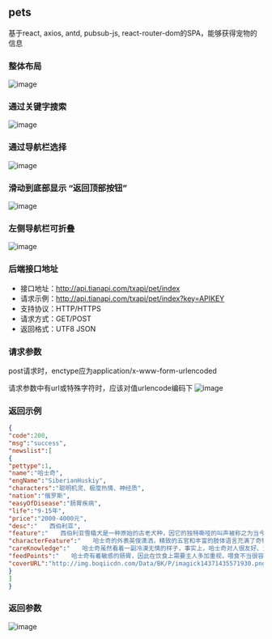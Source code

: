 ## pets
基于react, axios, antd, pubsub-js, react-router-dom的SPA，能够获得宠物的信息
### 整体布局
![image](https://user-images.githubusercontent.com/49555245/122512597-abdd7f80-d03b-11eb-9761-efbcb742a1c6.png)
### 通过关键字搜索
![image](https://user-images.githubusercontent.com/49555245/122512643-bdbf2280-d03b-11eb-8c61-ac409ed9a0c4.png)
### 通过导航栏选择
![image](https://user-images.githubusercontent.com/49555245/122513782-789bf000-d03d-11eb-943b-66cd991ca09a.png)
### 滑动到底部显示 “返回顶部按钮”
![image](https://user-images.githubusercontent.com/49555245/122513934-a7b26180-d03d-11eb-94a4-877584111c27.png)
### 左侧导航栏可折叠
![image](https://user-images.githubusercontent.com/49555245/122514001-bdc02200-d03d-11eb-932b-899a82300257.png)

### 后端接口地址
- 接口地址：http://api.tianapi.com/txapi/pet/index 
- 请求示例：http://api.tianapi.com/txapi/pet/index?key=APIKEY 
- 支持协议：HTTP/HTTPS
- 请求方式：GET/POST
- 返回格式：UTF8 JSON
### 请求参数
post请求时，enctype应为application/x-www-form-urlencoded

请求参数中有url或特殊字符时，应该对值urlencode编码下
![image](https://user-images.githubusercontent.com/49555245/122512186-1215d280-d03b-11eb-8c59-eeb285092804.png)
### 返回示例
```json
{
"code":200,
"msg":"success",
"newslist":[
{
"pettype":1,
"name":"哈士奇",
"engName":"SiberianHuskiy",
"characters":"聪明机灵、极度热情、神经质",
"nation":"俄罗斯",
"easyOfDisease":"肠胃疾病",
"life":"9-15年",
"price":"2000-4000元",
"desc":"　　西伯利亚",
"feature":"　　西伯利亚雪橇犬是一种原始的古老犬种，因它的独特嘶哑的叫声被称之为当今的哈士奇。很早前哈士奇是最原始的交通工具专门拉雪橇的，并用这种狗猎取和饲养驯鹿，或者繁殖这种狗，然后带出他们居住的冻土地，换取温饱。典型狼性犬。",
"characterFeature":"　　哈士奇的外表英俊潇洒，精致的五官和丰富的肢体语言充满了奇特的表现，无需复杂的交谈，就能轻易了解他的喜怒哀乐。哈士奇时常会有点神经质。",
"careKnowledge":"　　哈士奇虽然看着一副冷漠无情的样子，事实上，哈士奇对人很友好、温柔、热情的。喜欢与人交往是哈士奇的典型性格。通常不表现出护卫犬强烈的领地占有欲，不对陌生人过多的怀疑，也不会攻击其他犬类。因此有很多人喜欢哈士奇。他对主人非常忠诚，一条忠诚的小狗有一个健康的身体是非常重要的。",
"feedPoints":"　　哈士奇有着敏感的肠胃，因此在饮食上需要主人多加重视，喂食不当很容易",
"coverURL":"http://img.boqiicdn.com/Data/BK/P/imagick14371435571930.png"
}
]
}
```
### 返回参数
![image](https://user-images.githubusercontent.com/49555245/122512406-615c0300-d03b-11eb-853d-dce7c96e08bb.png)
